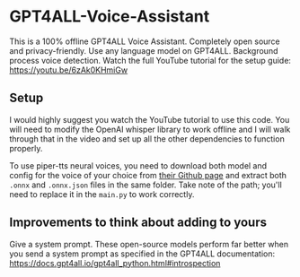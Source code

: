 # GPT4ALL-Voice-Assistant
This is a 100% offline GPT4ALL Voice Assistant. Completely open source and privacy-friendly. Use any language model on GPT4ALL. Background process voice detection. Watch the full YouTube tutorial for the setup guide: https://youtu.be/6zAk0KHmiGw
## Setup
I would highly suggest you watch the YouTube tutorial to use this code. You will need to modify the OpenAI whisper library to work offline and I will walk through that in the video and set up all the other dependencies to function properly.

To use piper-tts neural voices, you need to download both model and config for the voice of your choice from [their Github page](https://github.com/rhasspy/piper/blob/master/VOICES.md) and extract both `.onnx` and `.onnx.json` files in the same folder. Take note of the path; you'll need to replace it in the `main.py` to work correctly.
## Improvements to think about adding to yours
Give a system prompt. These open-source models perform far better when you send a system prompt as specified in the GPT4ALL documentation: https://docs.gpt4all.io/gpt4all_python.html#introspection
